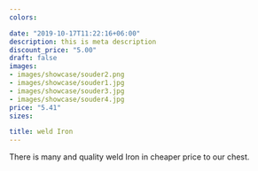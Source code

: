 ```yaml
---
colors:

date: "2019-10-17T11:22:16+06:00"
description: this is meta description
discount_price: "5.00"
draft: false
images:
- images/showcase/souder2.png
- images/showcase/souder1.jpg
- images/showcase/souder3.jpg
- images/showcase/souder4.jpg
price: "5.41"
sizes:

title: weld Iron
---
```


There is many and quality weld Iron in cheaper price to our chest.
